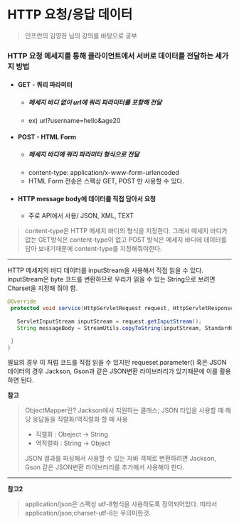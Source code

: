 # HTTP 요청/응답 데이터

> 인프런의 김영한 님의 강의를 바탕으로 공부
  
### HTTP 요청 메세지를 통해 클라이언트에서 서버로 데이터를 전달하는 세가지 방법 ###
* #### GET - 쿼리 파라미터 ####
  * ##### 메세지 바디 없이 url에 쿼리 파라미터를 포함해 전달 #####
  * ex) url?username=hello&age20
  
* #### POST - HTML Form #### 
  * ##### 메세지 바디에 쿼리 파라미터 형식으로 전달 #####
  * content-type: application/x-www-form-urlencoded
  * HTML Form 전송은 스펙상 GET, POST 만 사용할 수 있다.
  
* #### HTTP message body에 데이터를 직접 담아서 요청 #### 
  * 주로 API에서 사용/ JSON, XML, TEXT
  
> content-type은 HTTP 메세지 바디의 형식을 지정한다.
그래서 메세지 바디가 없는 GET방식은 content-type이 없고
POST 방식은 메세지 바디에 데이터를 담아 보내기때문에 content-type를 지정해줘야한다.


------------------------------

HTTP 메세지의 바디 데이터를 inputStream을 사용해서 직접 읽을 수 있다.
inputStream은 byte 코드를 변환하므로 우리가 읽을 수 있는 String으로 보려면 Charset을 지정해 줘야 함.

```java 
@Override
 protected void service(HttpServletRequest request, HttpServletResponse response) throws ServletException, IOException {
 
   ServletInputStream inputStream = request.getInputStream();
   String messageBody = StreamUtils.copyToString(inputStream, StandardCharsets.UTF_8);
   
 }
}
```
필요의 경우 이 처럼 코드를 직접 읽을 수 있지만 requeset.parameter() 혹은 JSON데이터의 경우 Jackson, Gson과 같은 JSON변환 라이브러리가 있기때문에 이를 활용하면 된다.


**참고**
> ObjectMapper란?
> Jackson에서 지원하는 클래스; JSON 타입을 사용할 때 해당 응답들을 직렬화/역직렬화 할 때 사용
> * 직렬화 : Obeject -> String
> * 역직렬화 : String -> Object
> 
> JSON 결과를 파싱해서 사용할 수 있는 자바 객체로 변환하려면 Jackson, Gson 같은 JSON변환 라이브러리를 추가해서 사용해야 한다.


-----------------
**참고2**
> application/json은 스펙상 utf-8형식을 사용하도록 정의되어있다. 따라서 application/json;charset-utf-8는 무의미한것.


